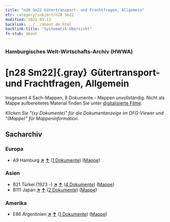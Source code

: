 ```yaml
---
title: "n28 Sm22 Gütertransport- und Frachtfragen, Allgemein"
etr: category/subject/n28 Sm22
modified: 2021-03-13
backlink: ../../about.de.html
backlink-title: "Systematik-Übersicht"
fn-stub: about
---
```


### Hamburgisches Welt-Wirtschafts-Archiv (HWWA)
# [n28 Sm22]{.gray}&#8201; Gütertransport- und Frachtfragen, Allgemein&#160; 




Insgesamt 4 Sach-Mappen, 8 Dokumente - Mappen unvollständig.
Nicht als Mappe aufbereitetes Material finden Sie unter [digitalisierte Filme](/film/h1_sh).

_Klicken Sie "(xy Dokumente)" für die Dokumentanzeige im DFG-Viewer und "(Mappe)" für Mappeninformation._

## Sacharchiv




### Europa

- A9 Hamburg [**&nearr;**](../../../geo/i/140905/about.de.html "Hamburg (alle Mappen)") [**&uarr;**](../../../geo/about.de.html#A9 "Ländersystematik") (<a href="https://pm20.zbw.eu/dfgview/sh/140905,145519" title="über: Hamburg : Gütertransport- und Frachtfragen, Allgemein" target="_blank">1 Dokumente</a>) ([Mappe](../../../../folder/sh/1409xx/140905/1455xx/145519/about.de.html))

### Asien

- B21 Türkei (1923 -) [**&nearr;**](../../../geo/i/141111/about.de.html "Türkei (1923 -) (alle Mappen)") [**&uarr;**](../../../geo/about.de.html#B21 "Ländersystematik") (<a href="https://pm20.zbw.eu/dfgview/sh/141111,145519" title="über: Türkei (1923 -) : Gütertransport- und Frachtfragen, Allgemein" target="_blank">4 Dokumente</a>) ([Mappe](../../../../folder/sh/1411xx/141111/1455xx/145519/about.de.html))
- B111 Japan [**&nearr;**](../../../geo/i/141272/about.de.html "Japan (alle Mappen)") [**&uarr;**](../../../geo/about.de.html#B111 "Ländersystematik") (<a href="https://pm20.zbw.eu/dfgview/sh/141272,145519" title="über: Japan : Gütertransport- und Frachtfragen, Allgemein" target="_blank">2 Dokumente</a>) ([Mappe](../../../../folder/sh/1412xx/141272/1455xx/145519/about.de.html))

### Amerika

- E86 Argentinien [**&nearr;**](../../../geo/i/141692/about.de.html "Argentinien (alle Mappen)") [**&uarr;**](../../../geo/about.de.html#E86 "Ländersystematik") (<a href="https://pm20.zbw.eu/dfgview/sh/141692,145519" title="über: Argentinien : Gütertransport- und Frachtfragen, Allgemein" target="_blank">1 Dokumente</a>) ([Mappe](../../../../folder/sh/1416xx/141692/1455xx/145519/about.de.html))


